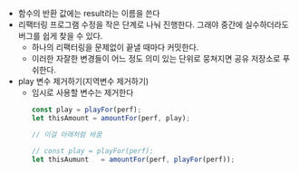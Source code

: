 - 함수의 반환 값에는 result라는 이름을 쓴다
- 리팩터링 프로그램 수정을 작은 단계로 나눠 진행한다. 그래야 중간에 실수하더라도 버그를 쉽게 찾을 수 있다.
  - 하나의 리팩터링을 문제없이 끝낼 때마다 커밋한다.
  - 이러한 자잘한 변경들이 어느 정도 의미 있는 단위로 뭉쳐지면 공유 저장소로 푸쉬한다.
- play 변수 제거하기(지역변수 제거하기)
  - 임시로 사용할 변수는 제거한다
    ```javascript
    const play = playFor(perf);
    let thisAmount = amountFor(perf, play);
    
    // 이걸 아래처럼 바꿈
    
    // const play = playFor(perf);
    let thisAumunt   = amountFor(perf, playFor(perf));
    ```

